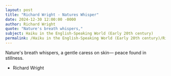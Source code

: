 ```yaml
---
layout: post
title: "Richard Wright - Natures Whisper"
date: 2024-12-30 12:00:00 -0000
author: Richard Wright
quote: "Nature's breath whispers,"
subject: Haiku in the English-Speaking World (Early 20th century)
permalink: /Haiku in the English-Speaking World (Early 20th century)/Richard Wright/Richard Wright - Natures Whisper
---
```


Nature's breath whispers,
a gentle caress on skin—
peace found in stillness.

- Richard Wright
